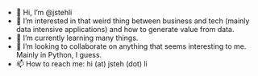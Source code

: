 - 👋 Hi, I’m @jstehli
- 👀 I’m interested in that weird thing between business and tech (mainly data intensive applications) and how to generate value from data.
- 🌱 I’m currently learning many things.
- 💞️ I’m looking to collaborate on anything that seems interesting to me. Mainly in Python, I guess.
- 📫 How to reach me: hi (at) jsteh (dot) li

<!---
jstehli/jstehli is a ✨ special ✨ repository because its `README.md` (this file) appears on your GitHub profile.
You can click the Preview link to take a look at your changes.
--->
